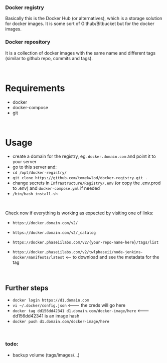 
### Docker registry

Basically this is the Docker Hub (or alternatives), which is a storage solution for docker images. It is some sort of  Github/Bitbucket but for the docker images.


### Docker repository

It is a collection of docker images with the same name and different tags (similar to github repo, commits and tags).

<br />

# Requirements

- docker
- docker-compose
- git

<br />

# Usage

- create a domain for the registry, eg. `docker.domain.com` and point it to your server
- go to this server and:
- `cd /opt/docker-registry/`
- `git clone https://github.com/tomekwlod/docker-registry.git .`
- change secrets in `Infrastructure/Registry/.env` (or copy the .env.prod to .env) and `docker-compose.yml` if needed
- `/bin/bash install.sh`

<br />

Check now if everything is working as expected by visiting one of links:
* `https://docker.domain.com/v2/`

* `https://docker.domain.com/v2/_catalog`

* `https://docker.phaseiilabs.com/v2/{your-repo-name-here}/tags/list`

* `https://docker.phaseiilabs.com/v2/twlphaseii/node-jenkins-docker/manifests/latest` <-- to download and see the metadata for the tag

<br />

## Further steps

- `docker login https://d1.domain.com`
- `vi ~/.docker/config.json`   <--- the creds will go here
- `docker tag dd156dd42341 d1.domain.com/docker-image/here`    <--- dd156dd42341 is an image hash
- `docker push d1.domain.com/docker-image/here`

<br />

### todo:
- backup volume (tags/images/...)
